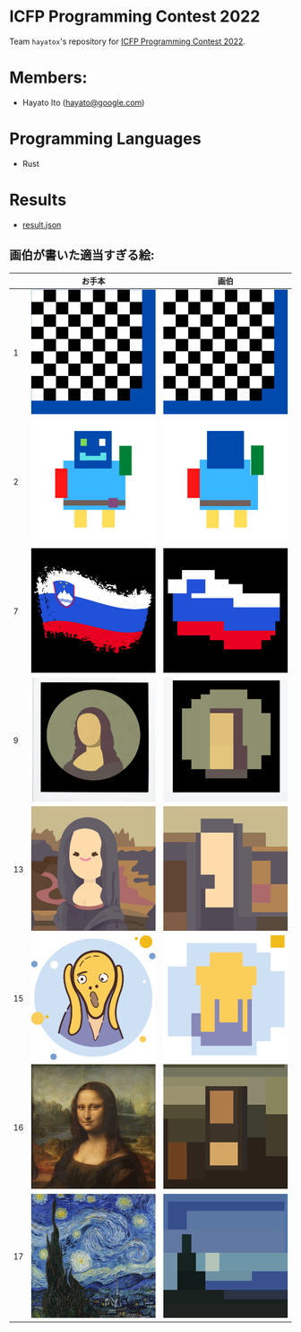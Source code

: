 # ICFP Programming Contest 2022

Team `hayatox`'s repository for
[ICFP Programming Contest 2022](https://icfpcontest2022.github.io/).

# Members:

- Hayato Ito (hayato@google.com)

# Programming Languages

- Rust

# Results

- [result.json](./result.json)

## 画伯が書いた適当すぎる絵:

|   | お手本                         | 画伯                                          |
|---|--------------------------------|--------------------------------------------------|
| 1 | ![problem-1](./task/problem/1.png) | ![paint-1](./task/paint/1.png) |
| 2 | ![problem-2](./task/problem/2.png) | ![paint-2](./task/paint/2.png) |
| 7 | ![problem-7](./task/problem/7.png) | ![paint-7](./task/paint/7.png) |
| 9 | ![problem-9](./task/problem/9.png) | ![paint-9](./task/paint/9.png) |
| 13 | ![problem-13](./task/problem/13.png) | ![paint-13](./task/paint/13.png) |
| 15 | ![problem-15](./task/problem/15.png) | ![paint-15](./task/paint/15.png) |
| 16 | ![problem-16](./task/problem/16.png) | ![paint-16](./task/paint/16.png) |
| 17 | ![problem-17](./task/problem/17.png) | ![paint-17](./task/paint/17.png) |
